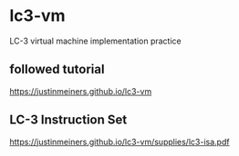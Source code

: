 # lc3-vm
LC-3 virtual machine implementation practice

## followed tutorial
https://justinmeiners.github.io/lc3-vm

## LC-3 Instruction Set
https://justinmeiners.github.io/lc3-vm/supplies/lc3-isa.pdf